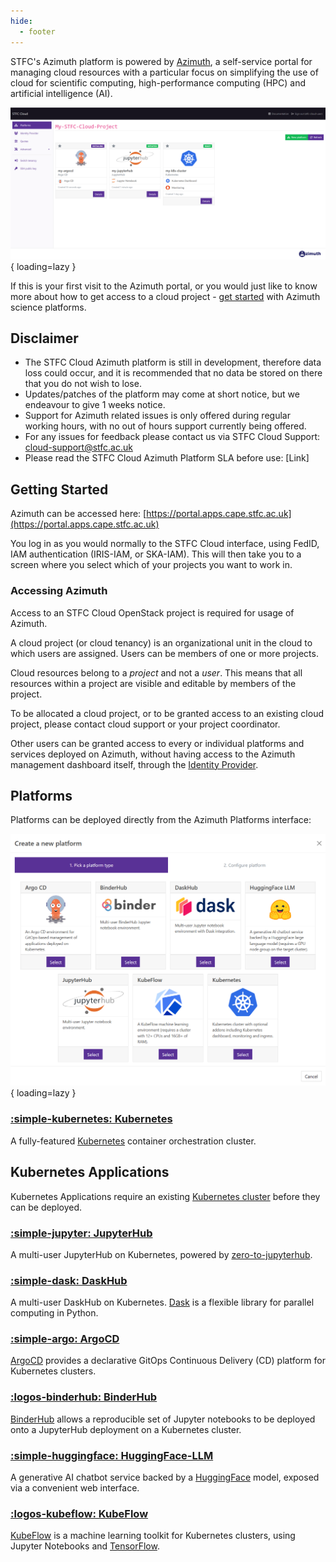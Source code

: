 ```yaml
---
hide:
  - footer
---
```


STFC's Azimuth platform is powered by [Azimuth](https://github.com/azimuth-cloud/azimuth/), a self-service portal for managing cloud resources with a particular focus on simplifying the use of cloud for scientific computing, high-performance computing (HPC) and artificial intelligence (AI).

![Azimuth Dashboard](./assets/images/azimuth-dashboard.png){ loading=lazy }

If this is your first visit to the Azimuth portal, or you would just like to know more about how to get access to a cloud project - [get started](#getting-started) with Azimuth science platforms.

## Disclaimer
- The STFC Cloud Azimuth platform is still in development, therefore data loss could occur, and it is recommended that no data be stored on there that you do not wish to lose.
- Updates/patches of the platform may come at short notice, but we endeavour to give 1 weeks notice.
- Support for Azimuth related issues is only offered during regular working hours, with no out of hours support currently being offered.
- For any issues for feedback please contact us via STFC Cloud Support: [cloud-support@stfc.ac.uk](mailto:cloud-support@stfc.ac.uk)
- Please read the STFC Cloud Azimuth Platform SLA before use: [Link]

## Getting Started
Azimuth can be accessed here: [https://portal.apps.cape.stfc.ac.uk](https://portal.apps.cape.stfc.ac.uk)

You log in as you would normally to the STFC Cloud interface, using FedID, IAM authentication (IRIS-IAM, or SKA-IAM).  This will then take you to a screen where you select which of your projects you want to work in.

### Accessing Azimuth
Access to an STFC Cloud OpenStack project is required for usage of Azimuth. 

A cloud project (or cloud tenancy) is an organizational unit in the cloud to which users are assigned. Users can be members of one or more projects. 

Cloud resources belong to a *project* and not a *user*. This means that all resources within a project are visible and editable by members of the project.

To be allocated a cloud project, or to be granted access to an existing cloud project, please contact cloud support or your project coordinator.

Other users can be granted access to every or individual platforms and services deployed on Azimuth, without having access to the Azimuth management dashboard itself, through the [Identity Provider](./identity_provider/identity_provider.md).

## Platforms
Platforms can be deployed directly from the Azimuth Platforms interface:

![Azimuth Platforms](./assets/images/azimuth-platforms.png){ loading=lazy }

### [:simple-kubernetes: Kubernetes](platforms/kubernetes.md)
A fully-featured [Kubernetes](https://kubernetes.io/) container orchestration cluster.

## Kubernetes Applications
Kubernetes Applications require an existing [Kubernetes cluster](platforms/kubernetes.md) before they can be deployed.
### [:simple-jupyter: JupyterHub](platforms/kubernetes-applications/jupyterhub.md)
A multi-user JupyterHub on Kubernetes, powered by [zero-to-jupyterhub](https://zero-to-jupyterhub.readthedocs.io/en/latest/).

### [:simple-dask: DaskHub](platforms/kubernetes-applications/daskhub.md)
A multi-user DaskHub on Kubernetes. [Dask](https://docs.dask.org/en/stable/) is a flexible library for parallel computing in Python.

### [:simple-argo: ArgoCD](platforms/kubernetes-applications/argocd.md)
[ArgoCD](https://argo-cd.readthedocs.io/en/stable/) provides a declarative GitOps Continuous Delivery (CD) platform for Kubernetes clusters.

### [:logos-binderhub: BinderHub](platforms/kubernetes-applications/binderhub.md)
[BinderHub](https://binderhub.readthedocs.io/en/latest/) allows a reproducible set of Jupyter notebooks to be deployed onto a JupyterHub deployment on a Kubernetes cluster.

### [:simple-huggingface: HuggingFace-LLM](platforms/kubernetes-applications/huggingface-llm.md)
A generative AI chatbot service backed by a [HuggingFace](https://huggingface.co/) model, exposed via a convenient web interface.

### [:logos-kubeflow: KubeFlow](platforms/kubernetes-applications/kubeflow.md)
[KubeFlow](https://www.kubeflow.org/) is a machine learning toolkit for Kubernetes clusters, using Jupyter Notebooks and [TensorFlow](https://www.tensorflow.org/).

<!-- TODO:
Keycloak -->